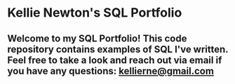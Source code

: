 # Kellie Newton's SQL Portfolio 

## Welcome to my SQL Portfolio! This code repository contains examples of SQL I've written.  Feel free to take a look and reach out via email if you have any questions: kellierne@gmail.com

